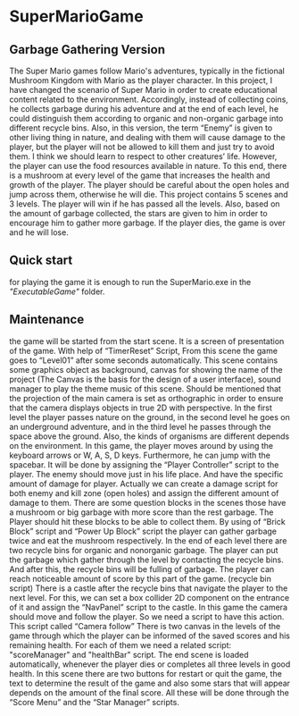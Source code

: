 # SuperMarioGame
## Garbage Gathering Version
The Super Mario games follow Mario's adventures, typically in the
fictional Mushroom Kingdom with Mario as the player character.
In this project, I have changed the scenario of Super Mario in order to
create educational content related to the environment.
Accordingly, instead of collecting coins, he collects garbage during his
adventure and at the end of each level, he could distinguish them
according to organic and non-organic garbage into different recycle
bins. Also, in this version, the term “Enemy” is given to other living thing
in nature, and dealing with them will cause damage to the player, but
the player will not be allowed to kill them and just try to avoid them. I
think we should learn to respect to other creatures’ life.
However, the player can use the food resources available in nature. To
this end, there is a mushroom at every level of the game that increases
the health and growth of the player.
The player should be careful about the open holes and jump across
them, otherwise he will die.
This project contains 5 scenes and 3 levels. The player will win if he has
passed all the levels. Also, based on the amount of garbage collected, the
stars are given to him in order to encourage him to gather more garbage.
If the player dies, the game is over and he will lose.
## Quick start
for playing the game it is enough to run the SuperMario.exe in the *"ExecutableGame"* folder.
## Maintenance
the game will be started from the start scene. It is a screen of
presentation of the game.
With help of “TimerReset” Script, From this scene the game goes to
“Level01” after some seconds automatically. This scene contains some
graphics object as background, canvas for showing the name of the
project (The Canvas is the basis for the design of a user interface), sound
manager to play the theme music of this scene.
Should be mentioned that the projection of the main camera is set as
orthographic in order to ensure that the camera displays objects in true
2D with perspective.
In the first level the player passes nature on the ground, in the second
level he goes on an underground adventure, and in the third level he
passes through the space above the ground. Also, the kinds of organisms
are different depends on the environment.
In this game, the player moves around by using the keyboard arrows or
W, A, S, D keys. Furthermore, he can jump with the spacebar. It will be
done by assigning the “Player Controller” script to the player.
The enemy should move just in his life place. And have the specific
amount of damage for player. Actually we can create a damage script
for both enemy and kill zone (open holes) and assign the different
amount of damage to them.
There are some question blocks in the scenes those have a mushroom
or big garbage with more score than the rest garbage. The Player should
hit these blocks to be able to collect them. By using of “Brick Block” 
script and “Power Up Block” script the player can gather garbage twice
and eat the mushroom respectively.
In the end of each level there are two recycle bins for organic and nonorganic garbage.
The player can put the garbage which gather through
the level by contacting the recycle bins. And after this, the recycle bins
will be fulling of garbage. The player can reach noticeable amount of
score by this part of the game. (recycle bin script)
There is a castle after the recycle bins that navigate the player to the
next level. For this, we can set a box collider 2D component on the
entrance of it and assign the “NavPanel” script to the castle.
In this game the camera should move and follow the player. So we need
a script to have this action. This script called “Camera follow”
There is two canvas in the levels of the game through which the player
can be informed of the saved scores and his remaining health. For each
of them we need a related script: "scoreManager" and "healthBar" script.
The end scene is loaded automatically, whenever the player dies or
completes all three levels in good health. In this scene there are two
buttons for restart or quit the game, the text to determine the result of
the game and also some stars that will appear depends on the amount
of the final score. All these will be done through the “Score Menu” and
the “Star Manager” scripts. 
